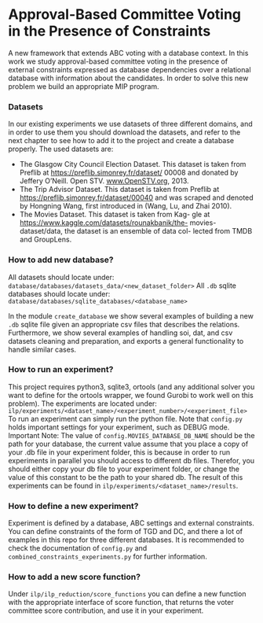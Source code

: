 # Approval-Based Committee Voting in the Presence of Constraints
A new framework that extends ABC voting with a database context.
In this work we study approval-based committee voting in the presence of external constraints expressed as database 
dependencies over a relational database with information about the candidates.
In order to solve this new problem we build an appropriate MIP program.

### Datasets
In our existing experiments we use datasets of three different domains, and in order to use them you should download the 
datasets, and refer to the next chapter to see how to add it to the project and create a database properly.
The used datasets are:
* The Glasgow City Council Election Dataset. This dataset is taken from Preflib at https://preflib.simonrey.fr/dataset/
00008 and donated by Jeffery O’Neill. Open STV. www.OpenSTV.org, 2013.
* The Trip Advisor Dataset. This dataset is taken from Preflib at https://preflib.simonrey.fr/dataset/00040 and was
scraped and denoted by Hongning Wang, first introduced in (Wang, Lu, and Zhai 2010).
* The Movies Dataset. This dataset is taken from Kag-
gle at https://www.kaggle.com/datasets/rounakbanik/the-
movies-dataset/data, the dataset is an ensemble of data col-
lected from TMDB and GroupLens.

### How to add new database?
All datasets should locate under:
```database/databases/datasets_data/<new_dataset_folder>```
All ```.db``` sqlite databases should locate under:
```database/databases/sqlite_databases/<database_name>```

In the module ```create_database``` we show several examples of building a new ```.db``` sqlite file given an appropriate csv files 
that describes the relations.
Furthermore, we show several examples of handling soi, dat, and csv datasets cleaning and preparation, and exports a 
general functionality to handle similar cases.

### How to run an experiment?
This project requires python3, sqlite3, ortools (and any additional solver you want to define for the ortools wrapper, 
we found Gurobi to work well on this problem).
The experiments are located under:
```ilp/experiments/<dataset_name>/<experiment_number>/<experiment_file>```
To run an experiment can simply run the python file.
Note that ```config.py``` holds important settings for your experiment, such as DEBUG mode.
Important Note: The value of ```config.MOVIES_DATABASE_DB_NAME``` should be the path for your database, the current value
assume that you place a copy of your .db file in your experiment folder, this is because in order to run experiments in 
parallel you should access to different db files. Therefor, you should either copy your db file to your experiment folder, 
or change the value of this constant to be the path to your shared db.
The result of this experiments can be found in ```ilp/experiments/<dataset_name>/results```.

### How to define a new experiment?
Experiment is defined by a database, ABC settings and external constraints.
You can define constraints of the form of TGD and DC, and there a lot of examples in this repo for three different databases.
It is recommended to check the documentation of ```config.py``` and ```combined_constraints_experiments.py``` for further information.

### How to add a new score function?
Under ```ilp/ilp_reduction/score_functions``` you can define a new function with the appropriate interface of score function, that 
returns the voter committee score contribution, and use it in your experiment.
